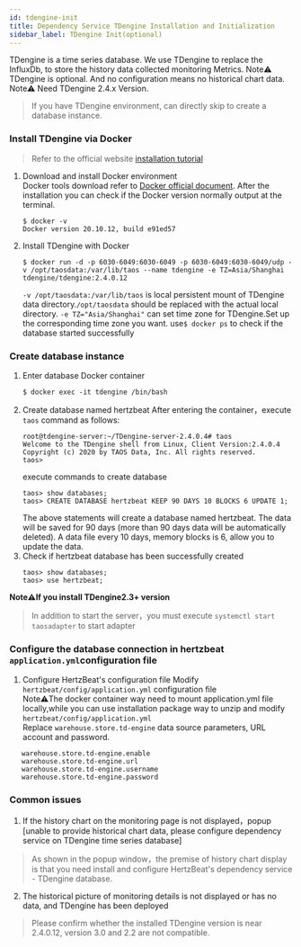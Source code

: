 ```yaml
---
id: tdengine-init  
title: Dependency Service TDengine Installation and Initialization        
sidebar_label: TDengine Init(optional)    
---
```

TDengine is a time series database. We use TDengine to replace the InfluxDb, to store the history data collected monitoring Metrics.
Note⚠️ TDengine is optional. And no configuration means no historical chart data. 
Note⚠️ Need TDengine 2.4.x Version.   

> If you have TDengine environment, can directly skip to create a database instance.


### Install TDengine via Docker 
> Refer to the official website [installation tutorial](https://www.taosdata.com/docs/cn/v2.0/getting-started/docker)  
1. Download and install Docker environment   
   Docker tools download refer to [Docker official document](https://docs.docker.com/get-docker/).
   After the installation you can check if the Docker version normally output at the terminal.
   ```
   $ docker -v
   Docker version 20.10.12, build e91ed57
   ```
2. Install TDengine with Docker
   ```
   $ docker run -d -p 6030-6049:6030-6049 -p 6030-6049:6030-6049/udp -v /opt/taosdata:/var/lib/taos --name tdengine -e TZ=Asia/Shanghai tdengine/tdengine:2.4.0.12
   ```
   `-v /opt/taosdata:/var/lib/taos` is local persistent mount of TDengine data directory.`/opt/taosdata` should be replaced with the actual local directory.
   `-e TZ="Asia/Shanghai"` can set time zone for TDengine.Set up the corresponding time zone you want.
   use```$ docker ps``` to check if the database started successfully

### Create database instance    
1. Enter database Docker container  
   ```
   $ docker exec -it tdengine /bin/bash
   ```
2. Create database named hertzbeat
   After entering the container，execute `taos` command as follows: 
   ```
   root@tdengine-server:~/TDengine-server-2.4.0.4# taos
   Welcome to the TDengine shell from Linux, Client Version:2.4.0.4
   Copyright (c) 2020 by TAOS Data, Inc. All rights reserved.
   taos>
   ```
   execute commands to create database
   ```
   taos> show databases;
   taos> CREATE DATABASE hertzbeat KEEP 90 DAYS 10 BLOCKS 6 UPDATE 1;
   ```
   The above statements will create a database named hertzbeat. The data will be saved for 90 days (more than 90 days data will be automatically deleted).
   A data file every 10 days, memory blocks is 6, allow you to update the data.
3. Check if hertzbeat database has been successfully created
   ```
   taos> show databases;
   taos> use hertzbeat;
   ```

**Note⚠️If you install TDengine2.3+ version**       
> In addition to start the server，you must execute `systemctl start taosadapter` to start adapter

### Configure the database connection in hertzbeat `application.yml`configuration file  

1. Configure HertzBeat's configuration file
   Modify `hertzbeat/config/application.yml` configuration file   
   Note⚠️The docker container way need to mount application.yml file locally,while you can use installation package way to unzip and modify `hertzbeat/config/application.yml`     
   Replace `warehouse.store.td-engine` data source parameters, URL account and password.     

```
   warehouse.store.td-engine.enable
   warehouse.store.td-engine.url
   warehouse.store.td-engine.username
   warehouse.store.td-engine.password

```

###   Common issues  

1. If the history chart on the monitoring page is not displayed，popup [unable to provide historical chart data, please configure dependency service on TDengine time series database]
> As shown in the popup window，the premise of history chart display is that you need install and configure HertzBeat's dependency service - TDengine database.

2. The historical picture of monitoring details is not displayed or has no data, and TDengine has been deployed     
> Please confirm whether the installed TDengine version is near 2.4.0.12, version 3.0 and 2.2 are not compatible.  